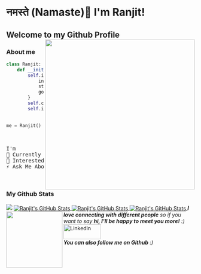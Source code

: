 # नमस्ते (Namaste)👋 I'm Ranjit!
## Welcome to my Github Profile <img align='right' src="https://media.giphy.com/media/l3q2WMhNcyFOWP280/giphy.gif" width="400">
### About me



```python
class Ranjit:
    def __init__(self):
        self.info={
            institute: "Adamas University",
            status: "Student",
            goal: "To become a Software Developer"
        }
        self.code=[C,C++,python,HTML,CSS,JavaScript]
        self.interest=("Problem Solving")
        
        
me = Ranjit()
```


<pre>
<br />
I'm
🔭 Currently learning Web Development
🌱 Interested in Machine Learning & Data Science
⚡ Ask Me About Git Hub
<br />
</pre> 
 
### My Github Stats
<!-- <img src="https://github-readme-stats.vercel.app/api?username=ranjit1032002&show_icons=true&theme=gotham" alt="Ranjit's GitHub Stats"> <img  src="https://github-readme-stats.vercel.app/api/top-langs/?username=ranjit1032002&layout=compact&theme=gotham" alt="Ranjit's GitHub Stats" />

<p align="center"><img align="center" src="https://github-readme-streak-stats.herokuapp.com/?user=ranjit1032002&show_icons=true&theme=tokyonight_duo" alt="Ranjit's GitHub Stats"></p> -->
 <img src="https://activity-graph.herokuapp.com/graph?username=ranjit1032002&theme=react-dark">
 

<a href="https://github.com/ranjit1032002">
  <img align="center" src="https://github-readme-stats.vercel.app/api/top-langs/?username=ranjit1032002&&show_icons=true&theme=gotham" alt="Ranjit's GitHub Stats" />
</a>
<a href="https://github.com/ranjit1032002">
    <img align="center" src="https://github-readme-stats.vercel.app/api?username=ranjit1032002&show_icons=true&theme=gotham" alt="Ranjit's GitHub Stats">
</a>
<a href="https://github.com/ranjit1032002">
    <img align="center" src="https://github-readme-streak-stats.herokuapp.com/?user=ranjit1032002&show_icons=true&theme=gotham" alt="Ranjit's GitHub Stats">
</a>
<img align='left' src="https://media.giphy.com/media/LnQjpWaON8nhr21vNW/giphy.gif" width="150"><em><b>I love connecting with different people</b> so if you want to say <b>hi, I'll be happy to meet you more!</b> :)</em>
<br/>
<a href="https://www.linkedin.com/in/ranjit-kumar-sahoo-4b83331aa" title="linkedin"><img src="https://github.com/get-icon/geticon/raw/master/icons/linkedin.svg" alt="Linkedin" width="100px" height="40px"></a>
<br/>
<em><b>You can also follow me on Github</b> :)</em>

